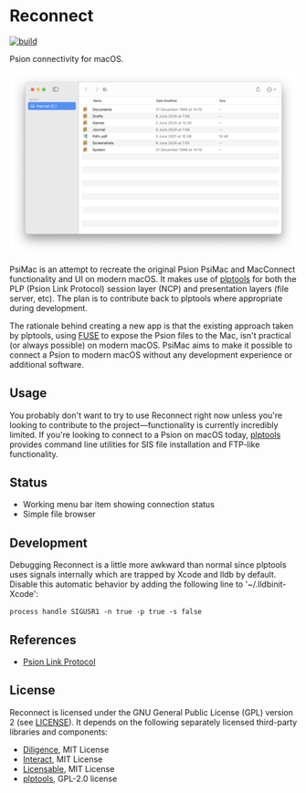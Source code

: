 # Reconnect

[![build](https://github.com/inseven/PsiMac/actions/workflows/build.yaml/badge.svg)](https://github.com/inseven/PsiMac/actions/workflows/build.yaml)

Psion connectivity for macOS.

<img width="1028" src="images/screenshot@2x.png">

PsiMac is an attempt to recreate the original Psion PsiMac and MacConnect functionality and UI on modern macOS. It makes use of [plptools](https://github.com/rrthomas/plptools/) for both the PLP (Psion Link Protocol) session layer (NCP) and presentation layers (file server, etc). The plan is to contribute back to plptools where appropriate during development.

The rationale behind creating a new app is that the existing approach taken by plptools, using [FUSE](https://en.wikipedia.org/wiki/Filesystem_in_Userspace) to expose the Psion files to the Mac, isn't practical (or always possible) on modern macOS. PsiMac aims to make it possible to connect a Psion to modern macOS without any development experience or additional software.

## Usage

You probably don't want to try to use Reconnect right now unless you're looking to contribute to the project—functionality is currently incredibly limited. If you're looking to connect to a Psion on macOS today, [plptools](https://github.com/rrthomas/plptools/) provides command line utilities for SIS file installation and FTP-like functionality.

## Status

- Working menu bar item showing connection status
- Simple file browser

## Development

Debugging Reconnect is a little more awkward than normal since plptools uses signals internally which are trapped by Xcode and lldb by default. Disable this automatic behavior by adding the following line to '~/.lldbinit-Xcode':

```
process handle SIGUSR1 -n true -p true -s false
```

## References

- [Psion Link Protocol](https://thoukydides.github.io/riscos-psifs/plp.html)

## License

Reconnect is licensed under the GNU General Public License (GPL) version 2 (see [LICENSE](LICENSE)). It depends on the following separately licensed third-party libraries and components:

- [Diligence](https://github.com/inseven/diligence), MIT License
- [Interact](https://github.com/inseven/interact), MIT License
- [Licensable](https://github.com/inseven/licensable), MIT License
- [plptools](https://github.com/rrthomas/plptools/), GPL-2.0 license
